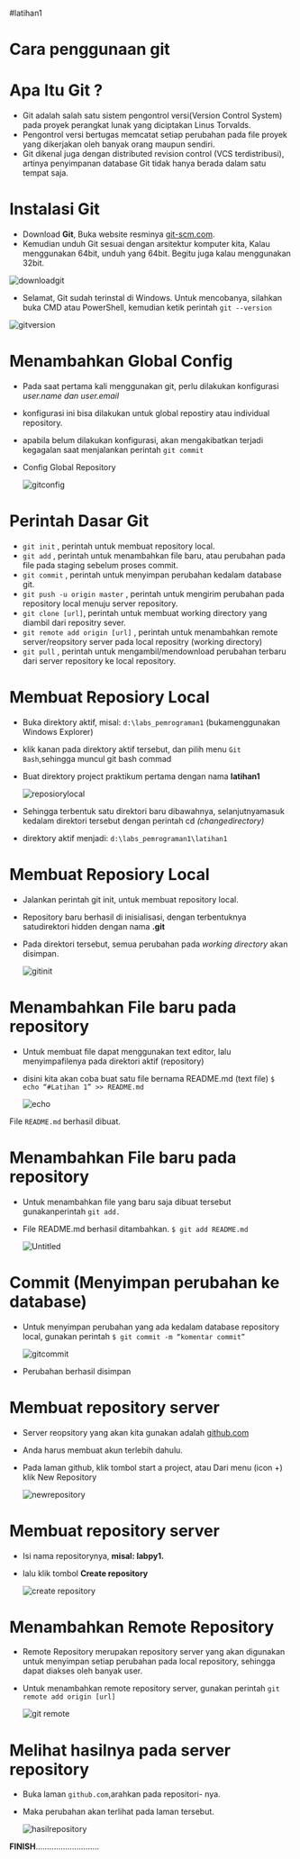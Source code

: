 #latihan1
# Cara penggunaan git
# Apa Itu Git ?
* Git adalah salah satu sistem pengontrol versi(Version Control System) pada proyek perangkat lunak yang diciptakan Linus Torvalds.
* Pengontrol versi bertugas memcatat setiap perubahan pada file proyek yang dikerjakan oleh banyak orang maupun sendiri.
* Git dikenal juga dengan distributed revision control (VCS terdistribusi), artinya penyimpanan database Git tidak hanya berada dalam satu tempat saja.
# Instalasi Git
* Download **Git**, Buka website resminya [git-scm.com](https://git-scm.com).
* Kemudian unduh Git sesuai dengan arsitektur komputer kita, Kalau
menggunakan 64bit, unduh yang 64bit. Begitu juga kalau
menggunakan 32bit.

![downloadgit](https://user-images.githubusercontent.com/56913656/67956393-9a592100-fc26-11e9-97f0-bd09cbf62134.png)
		
* Selamat, Git sudah terinstal di Windows. Untuk mencobanya,
		silahkan buka CMD atau PowerShell, kemudian ketik perintah
		``git --version``
		
 ![gitversion](https://user-images.githubusercontent.com/56913656/67958943-90d1b800-fc2a-11e9-97dc-9609400c9e97.png)
		
# Menambahkan Global Config
* Pada saat pertama kali menggunakan git, perlu dilakukan konfigurasi
*user.name dan user.email*
* konfigurasi ini bisa dilakukan untuk global repostiry atau individual
repository.
* apabila belum dilakukan konfigurasi, akan mengakibatkan terjadi
kegagalan saat menjalankan perintah ``git commit``
* Config Global Repository
		
  ![gitconfig](https://user-images.githubusercontent.com/56913656/67959737-c3c87b80-fc2b-11e9-80b4-42c27fb6d5f8.png)

# Perintah Dasar Git
* ``git init`` , perintah untuk membuat repository local.
* ``git add`` , perintah untuk menambahkan file baru, atau perubahan pada file pada staging sebelum proses commit.
* ``git commit`` , perintah untuk menyimpan perubahan kedalam database git.
* ``git push -u origin master`` , perintah untuk mengirim perubahan pada repository local menuju server repository.
* ``git clone [url]``, perintah untuk membuat working directory yang diambil dari repositry sever.
* ``git remote add origin [url]`` , perintah untuk menambahkan remote server/reopsitory server pada local repositry (working directory)
* ``git pull`` , perintah untuk mengambil/mendownload perubahan terbaru dari server repository ke local repository.
# Membuat Reposiory Local
* Buka direktory aktif, misal: ``d:\labs_pemrograman1`` (bukamenggunakan Windows Explorer)
* klik kanan pada direktory aktif tersebut, dan pilih menu ``Git Bash``,sehingga muncul git bash commad
* Buat direktory project praktikum pertama dengan nama **latihan1**
		
  ![reposiorylocal](https://user-images.githubusercontent.com/56913656/68035814-ff7c4780-fcf6-11e9-94d4-8b58dc0462bf.png)
	 
* Sehingga terbentuk satu direktori baru dibawahnya, selanjutnyamasuk kedalam direktori tersebut dengan perintah cd *(changedirectory)*
* direktory aktif menjadi: ``d:\labs_pemrograman1\latihan1``
# Membuat Reposiory Local
* Jalankan perintah git init, untuk membuat repository local.
* Repository baru berhasil di inisialisasi, dengan terbentuknya satudirektori hidden dengan nama **.git**
* Pada direktori tersebut, semua perubahan pada *working directory* akan disimpan.
		
  ![gitinit](https://user-images.githubusercontent.com/56913656/68037108-9b0eb780-fcf9-11e9-9ec6-3b7deeaf4620.png)
		
# Menambahkan File baru pada repository
* Untuk membuat file dapat menggunakan text editor, lalu menyimpafilenya pada direktori aktif (repository)
* disini kita akan coba buat satu file bernama README.md (text file) ``$ echo “#Latihan 1” >> README.md``
		
  ![echo](https://user-images.githubusercontent.com/56913656/68037392-343dce00-fcfa-11e9-9166-35c047989044.png)

File ``README.md`` berhasil dibuat.
# Menambahkan File baru pada repository
* Untuk menambahkan file yang baru saja dibuat tersebut gunakanperintah ``git add.``
* File README.md berhasil ditambahkan. ``$ git add README.md``

  ![Untitled](https://user-images.githubusercontent.com/56913656/68065898-684cd980-fd62-11e9-8cd5-33a51a59cb41.png)

# Commit (Menyimpan perubahan ke database)
* Untuk menyimpan perubahan yang ada kedalam database repository local, gunakan perintah ``$ git commit -m “komentar commit”``

  ![gitcommit](https://user-images.githubusercontent.com/56913656/68065934-d7c2c900-fd62-11e9-85f4-a4ca74a9975e.png)
  
* Perubahan berhasil disimpan
# Membuat repository server
* Server reopsitory yang akan kita gunakan adalah [github.com](https://github.com)
* Anda harus membuat akun terlebih dahulu.
* Pada laman github, klik tombol start a project, atau Dari menu (icon +) klik New Repository

  ![newrepository](https://user-images.githubusercontent.com/56913656/68065978-b3b3b780-fd63-11e9-84a2-499163a5b0c5.png)
  
# Membuat repository server
* Isi nama repositorynya, **misal: labpy1.**
* lalu klik tombol **Create repository**

  ![create repository](https://user-images.githubusercontent.com/56913656/68066006-fd9c9d80-fd63-11e9-9d19-94c0dca54b0e.png)
  
# Menambahkan Remote Repository
* Remote Repository merupakan repository server yang akan digunakan untuk menyimpan setiap perubahan pada local repository, sehingga dapat diakses oleh banyak user.
* Untuk menambahkan remote repository server, gunakan perintah ``git remote add origin [url]``

  ![git remote](https://user-images.githubusercontent.com/56913656/68066035-52401880-fd64-11e9-8167-11a8798e18b1.png)
  
# Melihat hasilnya pada server repository
* Buka laman ``github.com``,arahkan pada repositori- nya.
* Maka perubahan akan terlihat pada laman tersebut.

  ![hasilrepository](https://user-images.githubusercontent.com/56913656/68066201-7b61a880-fd66-11e9-903a-9de68232377f.png)
  
**FINISH**............................

  
  


